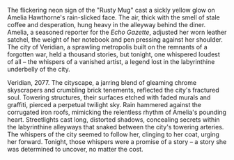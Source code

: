 The flickering neon sign of the "Rusty Mug" cast a sickly yellow glow on Amelia Hawthorne's rain-slicked face.  The air, thick with the smell of stale coffee and desperation, hung heavy in the alleyway behind the diner.  Amelia, a seasoned reporter for the *Echo Gazette*, adjusted her worn leather satchel, the weight of her notebook and pen pressing against her shoulder.  The city of Veridian, a sprawling metropolis built on the remnants of a forgotten war, held a thousand stories, but tonight, one whispered loudest of all – the whispers of a vanished artist, a legend lost in the labyrinthine underbelly of the city.

Veridian, 2077.  The cityscape, a jarring blend of gleaming chrome skyscrapers and crumbling brick tenements, reflected the city's fractured soul.  Towering structures, their surfaces etched with faded murals and graffiti, pierced a perpetual twilight sky.  Rain hammered against the corrugated iron roofs, mimicking the relentless rhythm of Amelia's pounding heart.  Streetlights cast long, distorted shadows, concealing secrets within the labyrinthine alleyways that snaked between the city's towering arteries.  The whispers of the city seemed to follow her, clinging to her coat, urging her forward.  Tonight, those whispers were a promise of a story – a story she was determined to uncover, no matter the cost.
